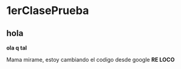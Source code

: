 # 1erClasePrueba
## hola
**ola q tal**

Mama mirame, estoy cambiando el codigo desde google
**RE LOCO**
